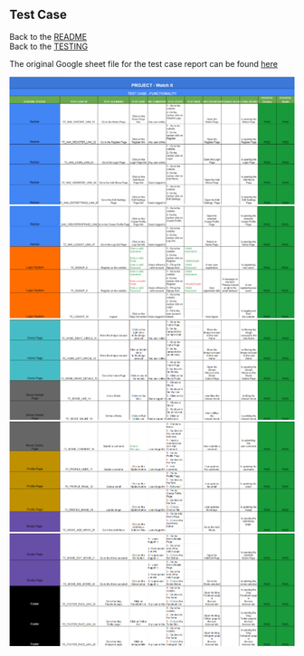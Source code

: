 ## Test Case 
Back to the [README](README.md)<br>
Back to the [TESTING](TESTING.md)<br>

The original Google sheet file for the test case report can be found [here](https://docs.google.com/spreadsheets/d/e/2PACX-1vSF_BjzW9wzHOZAwWAxWNhG-t-0rmGq5hR5pBGbYuxbUvBk5gFLA35a1YkaeaO4UZUImIkGdwiz4yIr/pub?gid=0&single=true&output=pdf)

![Test Case](readmeassets/extras/test_case/testCase1.png)
![Test Case](readmeassets/extras/test_case/testCase2.png)
![Test Case](readmeassets/extras/test_case/testCase3.png)
![Test Case](readmeassets/extras/test_case/testCase4.png)
![Test Case](readmeassets/extras/test_case/testCase5.png)
